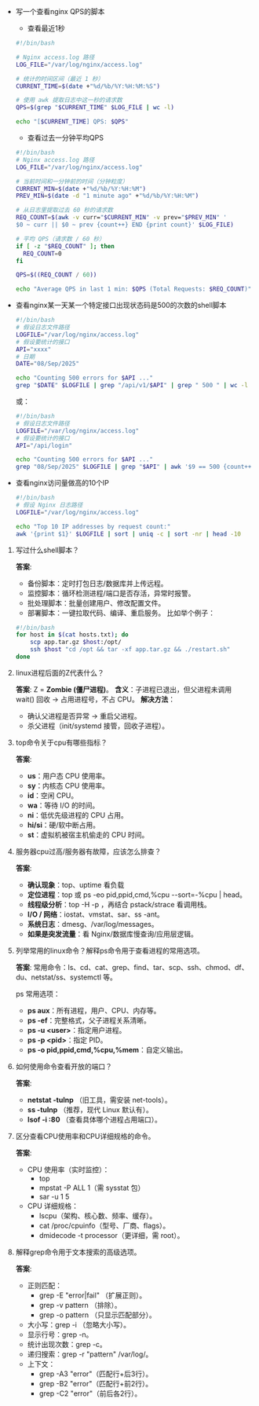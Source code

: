 - 写一个查看nginx QPS的脚本
    - 查看最近1秒
    ```bash
    #!/bin/bash

    # Nginx access.log 路径
    LOG_FILE="/var/log/nginx/access.log"

    # 统计的时间区间（最近 1 秒）
    CURRENT_TIME=$(date +"%d/%b/%Y:%H:%M:%S")

    # 使用 awk 提取日志中这一秒的请求数
    QPS=$(grep "$CURRENT_TIME" $LOG_FILE | wc -l)

    echo "[$CURRENT_TIME] QPS: $QPS"
    ```

    - 查看过去一分钟平均QPS
    ```bash
    #!/bin/bash
    # Nginx access.log 路径
    LOG_FILE="/var/log/nginx/access.log"

    # 当前时间和一分钟前的时间（分钟粒度）
    CURRENT_MIN=$(date +"%d/%b/%Y:%H:%M")
    PREV_MIN=$(date -d "1 minute ago" +"%d/%b/%Y:%H:%M")

    # 从日志里提取过去 60 秒的请求数
    REQ_COUNT=$(awk -v curr="$CURRENT_MIN" -v prev="$PREV_MIN" '
    $0 ~ curr || $0 ~ prev {count++} END {print count}' $LOG_FILE)

    # 平均 QPS（请求数 / 60 秒）
    if [ -z "$REQ_COUNT" ]; then
      REQ_COUNT=0
    fi

    QPS=$((REQ_COUNT / 60))

    echo "Average QPS in last 1 min: $QPS (Total Requests: $REQ_COUNT)"
    ```

- 查看nginx某一天某一个特定接口出现状态码是500的次数的shell脚本
    ```bash
    #!/bin/bash
    # 假设日志文件路径
    LOGFILE="/var/log/nginx/access.log"
    # 假设要统计的接口
    API="xxxx"
    # 日期
    DATE="08/Sep/2025"

    echo "Counting 500 errors for $API ..."
    grep "$DATE" $LOGFILE | grep "/api/v1/$API" | grep " 500 " | wc -l
    ```
    或：
    ```bash
    #!/bin/bash
    # 假设日志文件路径
    LOGFILE="/var/log/nginx/access.log"
    # 假设要统计的接口
    API="/api/login"

    echo "Counting 500 errors for $API ..."
    grep "08/Sep/2025" $LOGFILE | grep "$API" | awk '$9 == 500 {count++} END {print count+0}'
    ```

- 查看nginx访问量做高的10个IP
    ```bash
    #!/bin/bash
    # 假设 Nginx 日志路径
    LOGFILE="/var/log/nginx/access.log"

    echo "Top 10 IP addresses by request count:"
    awk '{print $1}' $LOGFILE | sort | uniq -c | sort -nr | head -10
    ```
1. 写过什么shell脚本？

    **答案**:
    - 备份脚本：定时打包日志/数据库并上传远程。
    - 监控脚本：循环检测进程/端口是否存活，异常时报警。
    - 批处理脚本：批量创建用户、修改配置文件。
    - 部署脚本：一键拉取代码、编译、重启服务。
    比如举个例子：
    ```bash
    #!/bin/bash
    for host in $(cat hosts.txt); do
        scp app.tar.gz $host:/opt/
        ssh $host "cd /opt && tar -xf app.tar.gz && ./restart.sh"
    done
    ```
2. linux进程后面的Z代表什么？

    **答案**: 
    Z = **Zombie (僵尸进程)**。
    **含义**：子进程已退出，但父进程未调用 wait() 回收 → 占用进程号，不占 CPU。
    **解决方法**：
    - 确认父进程是否异常 → 重启父进程。
    - 杀父进程（init/systemd 接管，回收子进程）。
3. top命令关于cpu有哪些指标？

    **答案**:
    - **us**：用户态 CPU 使用率。
    - **sy**：内核态 CPU 使用率。
    - **id**：空闲 CPU。
    - **wa**：等待 I/O 的时间。
    - **ni**：低优先级进程的 CPU 占用。
    - **hi/si**：硬/软中断占用。
    - **st**：虚拟机被宿主机偷走的 CPU 时间。
4. 服务器cpu过高/服务器有故障，应该怎么排查？

    **答案**:
    - **确认现象**：top、uptime 看负载
    - **定位进程**：top 或 ps -eo pid,ppid,cmd,%cpu --sort=-%cpu | head。
    - **线程级分析**：top -H -p <pid>，再结合 pstack/strace 看调用栈。
    - **I/O / 网络**：iostat、vmstat、sar、ss -ant。
    - **系统日志**：dmesg、/var/log/messages。
    - **如果是突发流量**：看 Nginx/数据库慢查询/应用层逻辑。
5. 列举常用的linux命令？解释ps命令用于查看进程的常用选项。

    **答案**:
    常用命令：ls、cd、cat、grep、find、tar、scp、ssh、chmod、df、du、netstat/ss、systemctl 等。

    ps 常用选项：
    - **ps aux**：所有进程，用户、CPU、内存等。
    - **ps -ef**：完整格式，父子进程关系清晰。
    - **ps -u \<user>**：指定用户进程。
    - **ps -p \<pid>**：指定 PID。
    - **ps -o pid,ppid,cmd,%cpu,%mem**：自定义输出。
6. 如何使用命令查看开放的端口？

    **答案**:
    - **netstat -tulnp** （旧工具，需安装 net-tools）。
    - **ss -tulnp** （推荐，现代 Linux 默认有）。
    - **lsof -i :80** （查看具体哪个进程占用端口）。
7. 区分查看CPU使用率和CPU详细规格的命令。

    **答案**:
    - CPU 使用率（实时监控）：
        - top
        - mpstat -P ALL 1（需 sysstat 包）
        - sar -u 1 5
    - CPU 详细规格：
        - lscpu（架构、核心数、频率、缓存）。
        - cat /proc/cpuinfo（型号、厂商、flags）。
        - dmidecode -t processor（更详细，需 root）。
8. 解释grep命令用于文本搜索的高级选项。

    **答案**:
    - 正则匹配：
        - grep -E "error|fail" （扩展正则）。
        - grep -v pattern （排除）。
        - grep -o pattern （只显示匹配部分）。
    - 大小写：grep -i （忽略大小写）。
    - 显示行号：grep -n。
    - 统计出现次数：grep -c。
    - 递归搜索：grep -r "pattern" /var/log/。
    - 上下文：
        - grep -A3 "error"（匹配行+后3行）。
        - grep -B2 "error"（匹配行+前2行）。
        - grep -C2 "error"（前后各2行）。